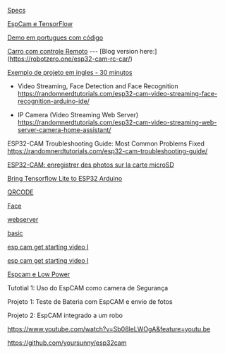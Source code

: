 [Specs](https://github.com/raphaelbs/esp32-cam-ai-thinker/blob/master/assets/ESP32-CAM_Product_Specification.pdf)

[EspCam e TensorFlow](https://www.survivingwithandroid.com/esp32-cam-tensorflow-js/)

[Demo em portugues com código](https://www.youtube.com/watch?v=MGPL10N9YmM)

[Carro com controle Remoto](https://www.youtube.com/watch?v=BwsH1kLxDmQ&feature=youtu.be)  --- [Blog version here:] (https://robotzero.one/esp32-cam-rc-car/)

[Exemplo de projeto em ingles - 30 minutos](https://www.youtube.com/watch?time_continue=7&v=visj0KE5VtY&feature=emb_logo)

- Video Streaming, Face Detection and Face Recognition
https://randomnerdtutorials.com/esp32-cam-video-streaming-face-recognition-arduino-ide/

- IP Camera (Video Streaming Web Server)
https://randomnerdtutorials.com/esp32-cam-video-streaming-web-server-camera-home-assistant/

ESP32-CAM Troubleshooting Guide: Most Common Problems Fixed
https://randomnerdtutorials.com/esp32-cam-troubleshooting-guide/

[ESP32-CAM: enregistrer des photos sur la carte microSD](https://electroniqueamateur.blogspot.com/2020/02/esp32-cam-enregistrer-des-photos-sur-la.html)


[Bring Tensorflow Lite to ESP32 Arduino ](http://www.iotsharing.com/2020/03/bring-tensorflow-lite-to-esp32-person-detection-deep-learning.html)

[QRCODE](https://github.com/donny681/ESP32_CAMERA_QR)

[Face](https://github.com/espressif/esp-who)

[webserver](https://www.youtube.com/watch?v=p_INtiE_-WQ&feature=youtu.be)

[basic](https://www.youtube.com/watch?v=xvjRlBHmewY&feature=youtu.be)

[esp cam get starting video I](https://www.youtube.com/watch?v=-GDlk6qgQ_E&feature=youtu.be)


[esp cam get starting video I](https://www.youtube.com/watch?v=0_pewS4IPN4&feature=youtu.be)

[Espcam e Low Power](https://time4ee.com/articles.php?article_id=126)

Tutotial 1: Uso do EspCAM como camera de Segurança

Projeto 1: Teste de Bateria com EspCAM e envio de fotos

Projeto 2: EspCAM integrado a um robo




https://www.youtube.com/watch?v=Sb08leLWOgA&feature=youtu.be

https://github.com/yoursunny/esp32cam
